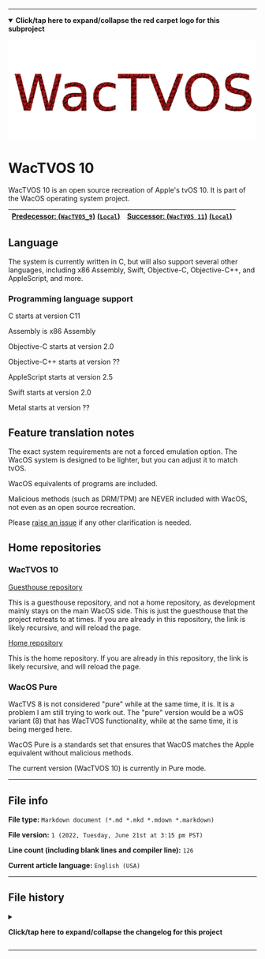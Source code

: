 
***

<details open><summary><b lang="en">Click/tap here to expand/collapse the red carpet logo for this subproject</b></summary>

![/WacTVOS_RedCarpet_HighCompression.png](/WacTVOS_RedCarpet_HighCompression.png)

</details>

<!-- <details><summary><b lang="en">Click/tap here to expand/collapse the metal logo for this subproject</b></summary>

![WacTVOS_Metal_HighCompression.png](/WacTVOS_Metal_HighCompression.png) 

</details>

<details><summary><b lang="en">Click/tap here to expand/collapse the boring logo for this subproject</b></summary>
*
![WacTVOS_Plain_HighCompression.png](/WacTVOS_Plain_HighCompression.png)

</details> !-->

<!--
| ![SadMac_Tiny64px_HighCompression.png](SadMac_Tiny64px_HighCompression.png) Note: AppleTalk equivalent support was dropped in Wac OS X 10.6 |
|-----------------------------------------------------------------------------------------------|
!-->

# WacTVOS 10

WacTVOS 10 is an open source recreation of Apple's tvOS 10. It is part of the WacOS operating system project. 

| [**Predecessor:** (`WacTVOS_9`)](https://github.com/seanpm2001/WacTVOS_9/) [(`Local`)](/) | [**Successor:** (`WacTVOS 11`)](https://github.com/seanpm2001/WacTVOS_11) [(`Local`)](/WacTVOS/11/) |
|---|---|

## Language

The system is currently written in C, but will also support several other languages, including x86 Assembly, Swift, Objective-C, Objective-C++, and AppleScript, and more.

### Programming language support

C starts at version C11

Assembly is x86 Assembly

Objective-C starts at version 2.0

Objective-C++ starts at version ??

AppleScript starts at version 2.5

Swift starts at version 2.0

Metal starts at version ??

## Feature translation notes

The exact system requirements are not a forced emulation option. The WacOS system is designed to be lighter, but you can adjust it to match tvOS.

WacOS equivalents of programs are included.

Malicious methods (such as DRM/TPM) are NEVER included with WacOS, not even as an open source recreation.

Please [raise an issue](https://github.com/seanpm2001/WacOS/issues/) if any other clarification is needed.

## Home repositories

### WacTVOS 10

[Guesthouse repository](https://github.com/seanpm2001/WacTVOS_10/)

This is a guesthouse repository, and not a home repository, as development mainly stays on the main WacOS side. This is just the guesthouse that the project retreats to at times. If you are already in this repository, the link is likely recursive, and will reload the page.

[Home repository](https://github.com/seanpm2001/WacOS/tree/WacOS-dev/WacTVOS/10/)

This is the home repository. If you are already in this repository, the link is likely recursive, and will reload the page.

### WacOS Pure

WacTVS 8 is not considered "pure" while at the same time, it is. It is a problem I am still trying to work out. The "pure" version would be a wOS variant (8) that has WacTVOS functionality, while at the same time, it is being merged here.

WacOS Pure is a standards set that ensures that WacOS matches the Apple equivalent without malicious methods.

The current version (WacTVOS 10) is currently in Pure mode.

***

## File info

**File type:** `Markdown document (*.md *.mkd *.mdown *.markdown)`

**File version:** `1 (2022, Tuesday, June 21st at 3:15 pm PST)`

**Line count (including blank lines and compiler line):** `126`

**Current article language:** `English (USA)`

***

## File history

<details><summary><p lang="en"><b>Click/tap here to expand/collapse the changelog for this project</b></p></summary>

<details><summary><p lang="en"><b>Version 1 (2022, Tuesday, June 21st at 3:15 pm PST)</b></p></summary>

**This version was made by:** [`@seanpm2001`](https://github.com/seanpm2001/)

> Changes:

- [x] Started the file
- [x] Added the WacTVOS table
- [x] Added the `about` section
- [x] Added the `languages` section
- [x] Added the `programming language support` section
- [x] Added the `feature translation notes` section
- [x] Added the `home repositories` section
- - [x] Added the WacTVOS 10 home repository section
- [x] Added the `WacOS Pure` section
- [x] Added the file info section
- [x] Added the file history section
- [ ] No other changes in version 1

</details>

</details>

***
